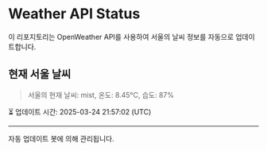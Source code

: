
# Weather API Status

이 리포지토리는 OpenWeather API를 사용하여 서울의 날씨 정보를 자동으로 업데이트합니다.

## 현재 서울 날씨
> 서울의 현재 날씨: mist, 온도: 8.45°C, 습도: 87%

⏳ 업데이트 시간: 2025-03-24 21:57:02 (UTC)

---
자동 업데이트 봇에 의해 관리됩니다.
